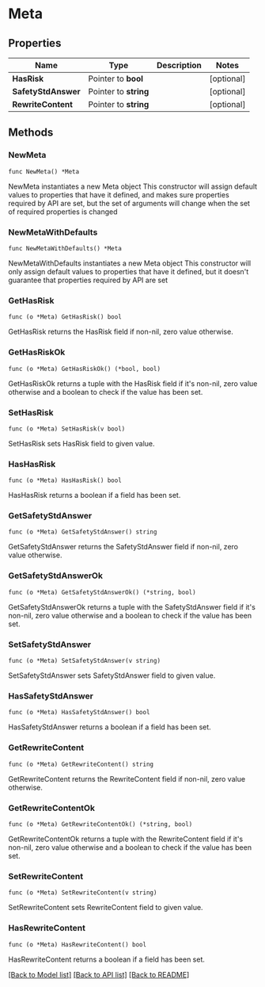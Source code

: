 # Meta

## Properties

Name | Type | Description | Notes
------------ | ------------- | ------------- | -------------
**HasRisk** | Pointer to **bool** |  | [optional] 
**SafetyStdAnswer** | Pointer to **string** |  | [optional] 
**RewriteContent** | Pointer to **string** |  | [optional] 

## Methods

### NewMeta

`func NewMeta() *Meta`

NewMeta instantiates a new Meta object
This constructor will assign default values to properties that have it defined,
and makes sure properties required by API are set, but the set of arguments
will change when the set of required properties is changed

### NewMetaWithDefaults

`func NewMetaWithDefaults() *Meta`

NewMetaWithDefaults instantiates a new Meta object
This constructor will only assign default values to properties that have it defined,
but it doesn't guarantee that properties required by API are set

### GetHasRisk

`func (o *Meta) GetHasRisk() bool`

GetHasRisk returns the HasRisk field if non-nil, zero value otherwise.

### GetHasRiskOk

`func (o *Meta) GetHasRiskOk() (*bool, bool)`

GetHasRiskOk returns a tuple with the HasRisk field if it's non-nil, zero value otherwise
and a boolean to check if the value has been set.

### SetHasRisk

`func (o *Meta) SetHasRisk(v bool)`

SetHasRisk sets HasRisk field to given value.

### HasHasRisk

`func (o *Meta) HasHasRisk() bool`

HasHasRisk returns a boolean if a field has been set.

### GetSafetyStdAnswer

`func (o *Meta) GetSafetyStdAnswer() string`

GetSafetyStdAnswer returns the SafetyStdAnswer field if non-nil, zero value otherwise.

### GetSafetyStdAnswerOk

`func (o *Meta) GetSafetyStdAnswerOk() (*string, bool)`

GetSafetyStdAnswerOk returns a tuple with the SafetyStdAnswer field if it's non-nil, zero value otherwise
and a boolean to check if the value has been set.

### SetSafetyStdAnswer

`func (o *Meta) SetSafetyStdAnswer(v string)`

SetSafetyStdAnswer sets SafetyStdAnswer field to given value.

### HasSafetyStdAnswer

`func (o *Meta) HasSafetyStdAnswer() bool`

HasSafetyStdAnswer returns a boolean if a field has been set.

### GetRewriteContent

`func (o *Meta) GetRewriteContent() string`

GetRewriteContent returns the RewriteContent field if non-nil, zero value otherwise.

### GetRewriteContentOk

`func (o *Meta) GetRewriteContentOk() (*string, bool)`

GetRewriteContentOk returns a tuple with the RewriteContent field if it's non-nil, zero value otherwise
and a boolean to check if the value has been set.

### SetRewriteContent

`func (o *Meta) SetRewriteContent(v string)`

SetRewriteContent sets RewriteContent field to given value.

### HasRewriteContent

`func (o *Meta) HasRewriteContent() bool`

HasRewriteContent returns a boolean if a field has been set.


[[Back to Model list]](../README.md#documentation-for-models) [[Back to API list]](../README.md#documentation-for-api-endpoints) [[Back to README]](../README.md)



